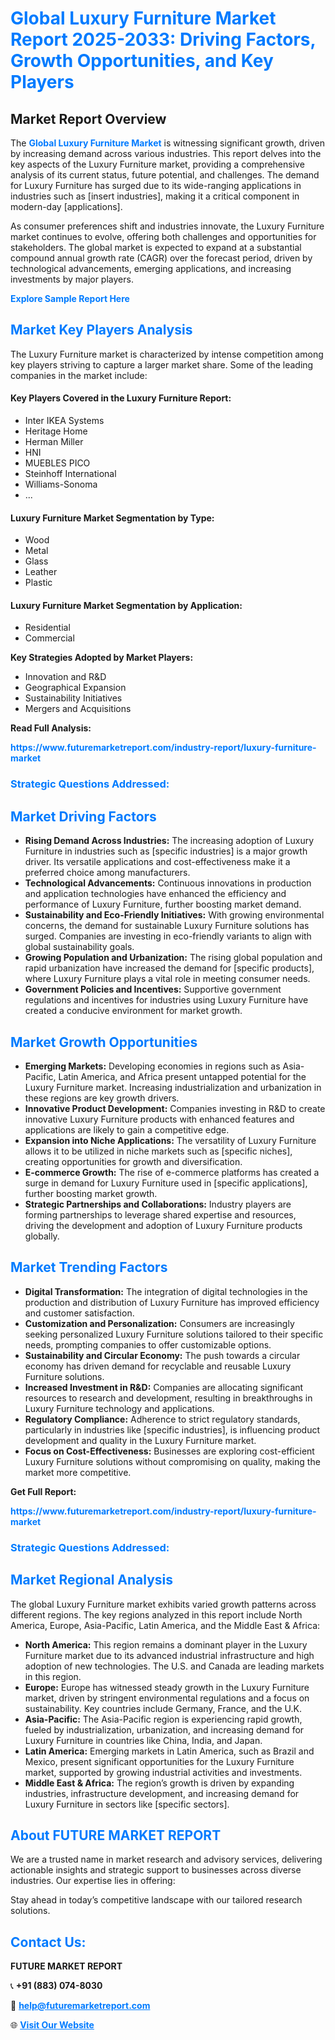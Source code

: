 <h1 style="color: #007BFF;">Global Luxury Furniture Market Report 2025-2033: Driving Factors, Growth Opportunities, and Key Players</h1>

<section id="overview">
<h2>Market Report Overview</h2>
<p>The <a href="https://www.futuremarketreport.com/industry-report/luxury-furniture-market" style="color: #007BFF; text-decoration: none;"><strong>Global Luxury Furniture Market</strong></a> is witnessing significant growth, driven by increasing demand across various industries. This report delves into the key aspects of the Luxury Furniture market, providing a comprehensive analysis of its current status, future potential, and challenges. The demand for Luxury Furniture has surged due to its wide-ranging applications in industries such as [insert industries], making it a critical component in modern-day [applications].</p>
<p>As consumer preferences shift and industries innovate, the Luxury Furniture market continues to evolve, offering both challenges and opportunities for stakeholders. The global market is expected to expand at a substantial compound annual growth rate (CAGR) over the forecast period, driven by technological advancements, emerging applications, and increasing investments by major players.</p>
</section>

<section id="overview">
<p><a href="https://www.futuremarketreport.com/request-sample/reportId=106919" style="color: #007BFF; text-decoration: none;"><strong>Explore Sample Report Here</strong></a></p>
</section>

<section id="key-players">
<h2 style="color: #007BFF;">Market Key Players Analysis</h2>
<p>The Luxury Furniture market is characterized by intense competition among key players striving to capture a larger market share. Some of the leading companies in the market include:</p>
<h4>Key Players Covered in the Luxury Furniture Report:</h4>
<ul><li>Inter IKEA Systems</li><li>Heritage Home</li><li>Herman Miller</li><li>HNI</li><li>MUEBLES PICO</li><li>Steinhoff International</li><li>Williams-Sonoma</li><li>...</li></ul>
<h4>Luxury Furniture Market Segmentation by Type:</h4>
<ul><li>Wood</li><li>Metal</li><li>Glass</li><li>Leather</li><li>Plastic</li></ul>

<h4>Luxury Furniture Market Segmentation by Application:</h4>
<ul><li>Residential</li><li>Commercial</li></ul>
<p><strong>Key Strategies Adopted by Market Players:</strong></p>
<ul>
<li>Innovation and R&D</li>
<li>Geographical Expansion</li>
<li>Sustainability Initiatives</li>
<li>Mergers and Acquisitions</li>
</ul>
</section>

<section>
<p><strong>Read Full Analysis: </strong></p><a href="https://www.futuremarketreport.com/industry-report/luxury-furniture-market" style="color: #007BFF; text-decoration: none;"><strong>https://www.futuremarketreport.com/industry-report/luxury-furniture-market</strong></a>
<h3 style="color: #007BFF;">Strategic Questions Addressed:</h3>
</section>

<section id="driving-factors">
<h2 style="color: #007BFF;">Market Driving Factors</h2>
<ul>
<li><strong>Rising Demand Across Industries:</strong> The increasing adoption of Luxury Furniture in industries such as [specific industries] is a major growth driver. Its versatile applications and cost-effectiveness make it a preferred choice among manufacturers.</li>
<li><strong>Technological Advancements:</strong> Continuous innovations in production and application technologies have enhanced the efficiency and performance of Luxury Furniture, further boosting market demand.</li>
<li><strong>Sustainability and Eco-Friendly Initiatives:</strong> With growing environmental concerns, the demand for sustainable Luxury Furniture solutions has surged. Companies are investing in eco-friendly variants to align with global sustainability goals.</li>
<li><strong>Growing Population and Urbanization:</strong> The rising global population and rapid urbanization have increased the demand for [specific products], where Luxury Furniture plays a vital role in meeting consumer needs.</li>
<li><strong>Government Policies and Incentives:</strong> Supportive government regulations and incentives for industries using Luxury Furniture have created a conducive environment for market growth.</li>
</ul>
</section>

<section id="growth-opportunities">
<h2 style="color: #007BFF;">Market Growth Opportunities</h2>
<ul>
<li><strong>Emerging Markets:</strong> Developing economies in regions such as Asia-Pacific, Latin America, and Africa present untapped potential for the Luxury Furniture market. Increasing industrialization and urbanization in these regions are key growth drivers.</li>
<li><strong>Innovative Product Development:</strong> Companies investing in R&D to create innovative Luxury Furniture products with enhanced features and applications are likely to gain a competitive edge.</li>
<li><strong>Expansion into Niche Applications:</strong> The versatility of Luxury Furniture allows it to be utilized in niche markets such as [specific niches], creating opportunities for growth and diversification.</li>
<li><strong>E-commerce Growth:</strong> The rise of e-commerce platforms has created a surge in demand for Luxury Furniture used in [specific applications], further boosting market growth.</li>
<li><strong>Strategic Partnerships and Collaborations:</strong> Industry players are forming partnerships to leverage shared expertise and resources, driving the development and adoption of Luxury Furniture products globally.</li>
</ul>
</section>

<section id="trending-factors">
<h2 style="color: #007BFF;">Market Trending Factors</h2>
<ul>
<li><strong>Digital Transformation:</strong> The integration of digital technologies in the production and distribution of Luxury Furniture has improved efficiency and customer satisfaction.</li>
<li><strong>Customization and Personalization:</strong> Consumers are increasingly seeking personalized Luxury Furniture solutions tailored to their specific needs, prompting companies to offer customizable options.</li>
<li><strong>Sustainability and Circular Economy:</strong> The push towards a circular economy has driven demand for recyclable and reusable Luxury Furniture solutions.</li>
<li><strong>Increased Investment in R&D:</strong> Companies are allocating significant resources to research and development, resulting in breakthroughs in Luxury Furniture technology and applications.</li>
<li><strong>Regulatory Compliance:</strong> Adherence to strict regulatory standards, particularly in industries like [specific industries], is influencing product development and quality in the Luxury Furniture market.</li>
<li><strong>Focus on Cost-Effectiveness:</strong> Businesses are exploring cost-efficient Luxury Furniture solutions without compromising on quality, making the market more competitive.</li>
</ul>
</section>

<section>
<p><strong>Get Full Report: </strong></p><a href="https://www.futuremarketreport.com/industry-report/luxury-furniture-market" style="color: #007BFF; text-decoration: none;"><strong>https://www.futuremarketreport.com/industry-report/luxury-furniture-market</strong></a>
<h3 style="color: #007BFF;">Strategic Questions Addressed:</h3>
</section>


<section id="regional-analysis">
<h2 style="color: #007BFF;">Market Regional Analysis</h2>
<p>The global Luxury Furniture market exhibits varied growth patterns across different regions. The key regions analyzed in this report include North America, Europe, Asia-Pacific, Latin America, and the Middle East & Africa:</p>
<ul>
<li><strong>North America:</strong> This region remains a dominant player in the Luxury Furniture market due to its advanced industrial infrastructure and high adoption of new technologies. The U.S. and Canada are leading markets in this region.</li>
<li><strong>Europe:</strong> Europe has witnessed steady growth in the Luxury Furniture market, driven by stringent environmental regulations and a focus on sustainability. Key countries include Germany, France, and the U.K.</li>
<li><strong>Asia-Pacific:</strong> The Asia-Pacific region is experiencing rapid growth, fueled by industrialization, urbanization, and increasing demand for Luxury Furniture in countries like China, India, and Japan.</li>
<li><strong>Latin America:</strong> Emerging markets in Latin America, such as Brazil and Mexico, present significant opportunities for the Luxury Furniture market, supported by growing industrial activities and investments.</li>
<li><strong>Middle East & Africa:</strong> The region’s growth is driven by expanding industries, infrastructure development, and increasing demand for Luxury Furniture in sectors like [specific sectors].</li>
</ul>
</section>

<footer>
<h2 style="color: #007BFF;">About FUTURE MARKET REPORT</h2>
<p>We are a trusted name in market research and advisory services, delivering actionable insights and strategic support to businesses across diverse industries. Our expertise lies in offering:</p>

<p>Stay ahead in today’s competitive landscape with our tailored research solutions.</p>

<h2 style="color: #007BFF;">Contact Us:</h2>
<p><strong>FUTURE MARKET REPORT</strong></p>
<p>📞 <strong>+91 (883) 074-8030</strong></p>
<p>📧 <strong><a href="mailto:help@futuremarketreport.com" style="color: #007BFF;">help@futuremarketreport.com</a></strong></p>
<p>🌐 <strong><a href="https://www.futuremarketreport.com/" style="color: #007BFF;">Visit Our Website</a></strong></p>
</footer>